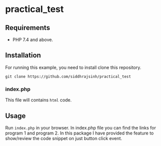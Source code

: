 # practical_test

## Requirements
- PHP 7.4 and above.

## Installation
For running this example, you need to install clone this repository.

```
git clone https://github.com/siddhrajsinh/practical_test
```

### index.php
This file will contains `html` code.

## Usage
Run `index.php` in your browser.
In index.php file you can find the links for program 1 and program 2.
In this package I have provided the feature to show/review the code snippet on just button click event. 
